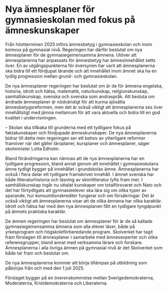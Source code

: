 # Nya ämnesplaner för gymnasieskolan med fokus på ämneskunskaper

Från höstterminen 2025 införs ämnesbetyg i gymnasieskolan och inom komvux på gymnasial nivå. Regeringen har därför beslutat om nya ämnesplaner för de gymnasiegemensamma ämnena. Utöver att ämnesplanerna har anpassats för ämnesbetyg har ämnesinnehållet setts över. En av utgångspunkterna för översynen har varit att ämnesplanerna ska bidra till ett fördjupat lärande och att innehållet inom ämnet ska ha en tydlig progression mellan grund- och gymnasieskolan.

De nya ämnesplaner regeringen har beslutat om är de för ämnena engelska, historia, idrott och hälsa, matematik, naturkunskap, religionskunskap, samhällskunskap, svenska och svenska som andraspråk. Att besluta om ändrade ämnesplaner är nödvändigt för att kunna sjösätta ämnesbetygsreformen, men det är också viktigt att ämnesplanerna ses över innehållsligt med jämna mellanrum för att vara aktuella och bidra till en god kvalitet i undervisningen.

– Skolan ska tillbaka till grunderna med ett tydligare fokus på faktakunskaper och fördjupade ämneskunskaper. De nya ämnesplanerna bidrar till detta men regeringen ser ett behov av ytterligare reformer framöver när det gäller läroplaner, kursplaner och ämnesplaner, säger skolminister Lotta Edholm.

Bland förändringarna kan nämnas att de nya ämnesplanerna har en tydligare progression, bland annat genom att innehållet i gymnasieskolans ämne tydligt bygger på innehållet i grundskolas ämne. Ämnesplanerna har också i flera delar ett tydligare framskrivet innehåll. I ämnet svenska har både litteraturhistoria och läsning av skönlitteratur lyfts fram mer. I samhällskunskap ingår nu uttalat kunskaper om totalförsvaret och Nato och det har förtydligats att gymnasieelever ska lära sig om olika typer av sparande, hur konsumtionskrediter fungerar och om försäkringar. Det är också viktigt att ämnesplanerna visar att de olika ämnena har olika karaktär. Idrott och hälsa har med den nya ämnesplanen fått en tydligare tyngdpunkt på ämnets praktiska karaktär.

De ämnen regeringen har beslutat om ämnesplaner för är de så kallade gymnasiegemensamma ämnena som alla elever läser, både på yrkesprogram och högskoleförberedande program. Skolverket har tagit fram förslagen till ämnesplaner i samarbete med ämnesexperter och olika referensgrupper, bland annat med verksamma lärare och forskare. Ämnesplanerna i alla övriga ämnen på gymnasial nivå är det Skolverket som både tar fram och beslutar om.

De nya ämnesplanerna kommer att börja tillämpas på utbildning som påbörjas från och med den 1 juli 2025.

Förslaget bygger på en överenskommelse mellan Sverigedemokraterna, Moderaterna, Kristdemokraterna och Liberalerna.
